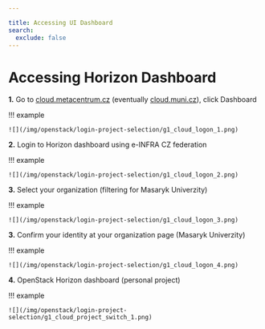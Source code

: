 ```yaml
---

title: Accessing UI Dashboard
search:
  exclude: false
---
```


# Accessing Horizon Dashboard


**1.** Go to [cloud.metacentrum.cz](https://cloud.metacentrum.cz/) (eventually [cloud.muni.cz](https://cloud.muni.cz/)), click Dashboard

!!! example

    ![](/img/openstack/login-project-selection/g1_cloud_logon_1.png)

**2.** Login to Horizon dashboard using e-INFRA CZ federation

!!! example

    ![](/img/openstack/login-project-selection/g1_cloud_logon_2.png)

**3.** Select your organization (filtering for Masaryk Univerzity)

!!! example

    ![](/img/openstack/login-project-selection/g1_cloud_logon_3.png)

**3.** Confirm your identity at your organization page (Masaryk Univerzity)

!!! example

    ![](/img/openstack/login-project-selection/g1_cloud_logon_4.png)

**4.** OpenStack Horizon dashboard (personal project)

!!! example

    ![](/img/openstack/login-project-selection/g1_cloud_project_switch_1.png)
